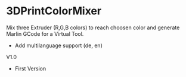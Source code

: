 # 3DPrintColorMixer
Mix three Extruder (R,G,B colors) to reach choosen color and generate Marlin GCode for a Virtual Tool.

- Add multilanguage support (de, en)

V1.0
- First Version
